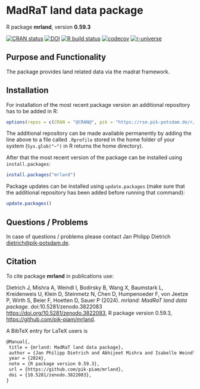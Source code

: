 # MadRaT land data package

R package **mrland**, version **0.59.3**

[![CRAN status](https://www.r-pkg.org/badges/version/mrland)](https://cran.r-project.org/package=mrland) [![DOI](https://zenodo.org/badge/DOI/10.5281/zenodo.3822083.svg)](https://doi.org/10.5281/zenodo.3822083) [![R build status](https://github.com/pik-piam/mrland/workflows/check/badge.svg)](https://github.com/pik-piam/mrland/actions) [![codecov](https://codecov.io/gh/pik-piam/mrland/branch/master/graph/badge.svg)](https://app.codecov.io/gh/pik-piam/mrland) [![r-universe](https://pik-piam.r-universe.dev/badges/mrland)](https://pik-piam.r-universe.dev/builds)

## Purpose and Functionality

The package provides land related data via the madrat
    framework.


## Installation

For installation of the most recent package version an additional repository has to be added in R:

```r
options(repos = c(CRAN = "@CRAN@", pik = "https://rse.pik-potsdam.de/r/packages"))
```
The additional repository can be made available permanently by adding the line above to a file called `.Rprofile` stored in the home folder of your system (`Sys.glob("~")` in R returns the home directory).

After that the most recent version of the package can be installed using `install.packages`:

```r 
install.packages("mrland")
```

Package updates can be installed using `update.packages` (make sure that the additional repository has been added before running that command):

```r 
update.packages()
```

## Questions / Problems

In case of questions / problems please contact Jan Philipp Dietrich <dietrich@pik-potsdam.de>.

## Citation

To cite package **mrland** in publications use:

Dietrich J, Mishra A, Weindl I, Bodirsky B, Wang X, Baumstark L, Kreidenweis U, Klein D, Steinmetz N, Chen D, Humpenoeder F, von Jeetze P, Wirth S, Beier F, Hoetten D, Sauer P (2024). _mrland: MadRaT land data package_. doi:10.5281/zenodo.3822083 <https://doi.org/10.5281/zenodo.3822083>, R package version 0.59.3, <https://github.com/pik-piam/mrland>.

A BibTeX entry for LaTeX users is

 ```latex
@Manual{,
  title = {mrland: MadRaT land data package},
  author = {Jan Philipp Dietrich and Abhijeet Mishra and Isabelle Weindl and Benjamin Leon Bodirsky and Xiaoxi Wang and Lavinia Baumstark and Ulrich Kreidenweis and David Klein and Nele Steinmetz and David Chen and Florian Humpenoeder and Patrick {von Jeetze} and Stephen Wirth and Felicitas Beier and David Hoetten and Pascal Sauer},
  year = {2024},
  note = {R package version 0.59.3},
  url = {https://github.com/pik-piam/mrland},
  doi = {10.5281/zenodo.3822083},
}
```
